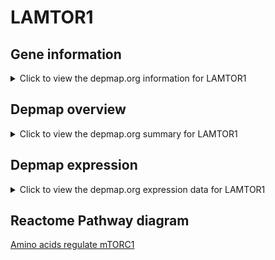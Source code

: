 <h1>LAMTOR1</h1>

<h2>Gene information</h2>
<details>
  <summary>Click to view the depmap.org information for LAMTOR1</summary>
  <iframe src="https://depmap.org/portal/gene/LAMTOR1?tab=about" style="border:none;width:100%;height:800px"></iframe>
</details>

<h2>Depmap overview</h2>
<details>
  <summary>Click to view the depmap.org summary for LAMTOR1</summary>
  <iframe src="https://depmap.org/portal/gene/LAMTOR1?tab=overview" style="border:none;width:100%;height:800px"></iframe>
</details>

<h2>Depmap expression</h2>
<details>
  <summary>Click to view the depmap.org expression data for LAMTOR1</summary>
  <iframe src="https://depmap.org/portal/gene/LAMTOR1?tab=characterization" style="border:none;width:100%;height:800px"></iframe>
</details>



<h2>Reactome Pathway diagram</h2>
<a href="https://reactome.org/PathwayBrowser/#/R-HSA-9639288" target="_BLANK">Amino acids regulate mTORC1</a>



